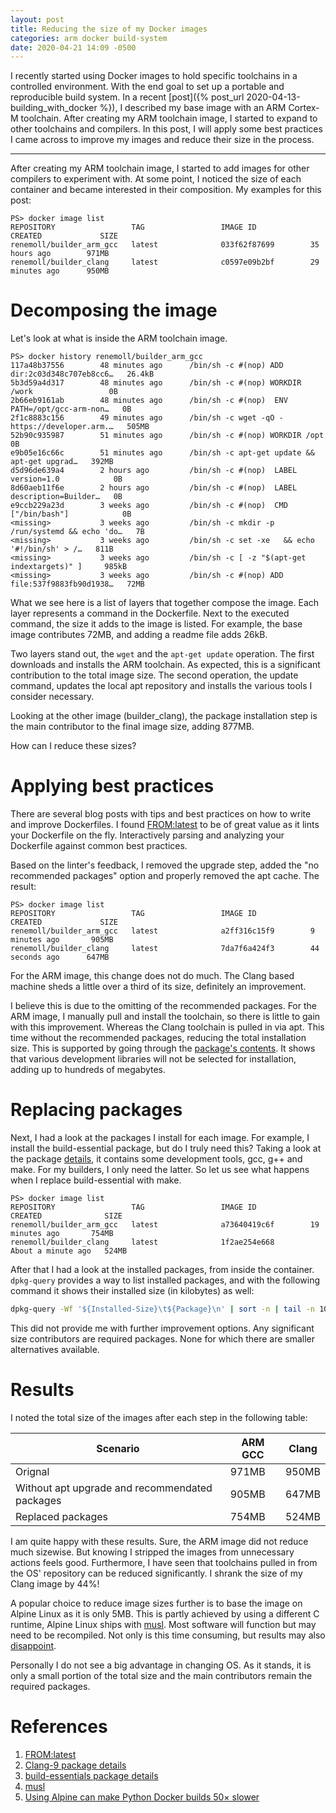 ```yaml
---
layout: post
title: Reducing the size of my Docker images
categories: arm docker build-system
date: 2020-04-21 14:09 -0500
---
```

I recently started using Docker images to hold specific toolchains in a controlled environment. With the end goal to set up a portable and reproducible build system. In a recent [post]({% post_url 2020-04-13-building_with_docker %}), I described my base image with an ARM Cortex-M toolchain. After creating my ARM toolchain image, I started to expand to other toolchains and compilers. In this post, I will apply some best practices I came across to improve my images and reduce their size in the process.

<!--more-->
---

After creating my ARM toolchain image, I started to add images for other compilers to experiment with. At some point, I noticed the size of each container and became interested in their composition. My examples for this post:

```shell
PS> docker image list
REPOSITORY                 TAG                 IMAGE ID            CREATED             SIZE
renemoll/builder_arm_gcc   latest              033f62f87699        35 hours ago        971MB
renemoll/builder_clang     latest              c0597e09b2bf        29 minutes ago      950MB
```

# Decomposing the image

Let's look at what is inside the ARM toolchain image.

```shell
PS> docker history renemoll/builder_arm_gcc
117a48b37556        48 minutes ago      /bin/sh -c #(nop) ADD dir:2c03d348c707eb8cc6…   26.4kB
5b3d59a4d317        48 minutes ago      /bin/sh -c #(nop) WORKDIR /work                 0B
2b66eb9161ab        48 minutes ago      /bin/sh -c #(nop)  ENV PATH=/opt/gcc-arm-non…   0B
2f1c8883c156        49 minutes ago      /bin/sh -c wget -qO - https://developer.arm.…   505MB
52b90c935987        51 minutes ago      /bin/sh -c #(nop) WORKDIR /opt                  0B
e9b05e16c66c        51 minutes ago      /bin/sh -c apt-get update &&  apt-get upgrad…   392MB
d5d96de639a4        2 hours ago         /bin/sh -c #(nop)  LABEL version=1.0            0B
8d60aeb11f6e        2 hours ago         /bin/sh -c #(nop)  LABEL description=Builder…   0B
e9ccb229a23d        3 weeks ago         /bin/sh -c #(nop)  CMD ["/bin/bash"]            0B
<missing>           3 weeks ago         /bin/sh -c mkdir -p /run/systemd && echo 'do…   7B
<missing>           3 weeks ago         /bin/sh -c set -xe   && echo '#!/bin/sh' > /…   811B
<missing>           3 weeks ago         /bin/sh -c [ -z "$(apt-get indextargets)" ]     985kB
<missing>           3 weeks ago         /bin/sh -c #(nop) ADD file:537f9883fb90d1938…   72MB
```

What we see here is a list of layers that together compose the image. Each layer represents a command in the Dockerfile. Next to the executed command, the size it adds to the image is listed. For example, the base image contributes 72MB, and adding a readme file adds 26kB. 

Two layers stand out, the `wget` and the `apt-get update` operation. The first downloads and installs the ARM toolchain. As expected, this is a significant contribution to the total image size. The second operation, the update command, updates the local apt repository and installs the various tools I consider necessary.

Looking at the other image (builder_clang), the package installation step is the main contributor to the final image size, adding 877MB. 

How can I reduce these sizes?

# Applying best practices

There are several blog posts with tips and best practices on how to write and improve Dockerfiles. I found [FROM:latest](https://www.fromlatest.io/#/) to be of great value as it lints your Dockerfile on the fly. Interactively parsing and analyzing your Dockerfile against common best practices.

Based on the linter's feedback, I removed the upgrade step, added the "no recommended packages" option and properly removed the apt cache. The result:

```shell
PS> docker image list
REPOSITORY                 TAG                 IMAGE ID            CREATED             SIZE
renemoll/builder_arm_gcc   latest              a2ff316c15f9        9 minutes ago       905MB
renemoll/builder_clang     latest              7da7f6a424f3        44 seconds ago      647MB
```

For the ARM image, this change does not do much. The Clang based machine sheds a little over a third of its size, definitely an improvement. 

I believe this is due to the omitting of the recommended packages. For the ARM image, I manually pull and install the toolchain, so there is little to gain with this improvement. Whereas the Clang toolchain is pulled in via apt. This time without the recommended packages, reducing the total installation size. This is supported by going through the [package's contents](https://packages.ubuntu.com/eoan/clang-9). It shows that various development libraries will not be selected for installation, adding up to hundreds of megabytes.

# Replacing packages

Next, I had a look at the packages I install for each image. For example, I install the build-essential package, but do I truly need this? Taking a look at the package [details](https://packages.ubuntu.com/eoan/build-essential), it contains some development tools, gcc, g++ and make. For my builders, I only need the latter. So let us see what happens when I replace build-essential with make.

```shell
PS> docker image list
REPOSITORY                 TAG                 IMAGE ID            CREATED              SIZE
renemoll/builder_arm_gcc   latest              a73640419c6f        19 minutes ago       754MB
renemoll/builder_clang     latest              1f2ae254e668        About a minute ago   524MB
```

After that I had a look at the installed packages, from inside the container. `dpkg-query` provides a way to list installed packages, and with the following command it shows their installed size (in kilobytes) as well:
```bash
dpkg-query -Wf '${Installed-Size}\t${Package}\n' | sort -n | tail -n 10
```

This did not provide me with further improvement options. Any significant size contributors are required packages. None for which there are smaller alternatives available.

# Results

I noted the total size of the images after each step in the following table:

| Scenario | ARM GCC | Clang |
| ----| --------| --------|
| Orignal | 971MB | 950MB |
| Without apt upgrade and recommendated packages  | 905MB | 647MB |
| Replaced packages  | 754MB | 524MB |

I am quite happy with these results. Sure, the ARM image did not reduce much sizewise. But knowing I stripped the images from unnecessary actions feels good. Furthermore, I have seen that toolchains pulled in from the OS' repository can be reduced significantly. I shrank the size of my Clang image by 44%!

A popular choice to reduce image sizes further is to base the image on Alpine Linux as it is only 5MB. This is partly achieved by using a different C runtime, Alpine Linux ships with [musl](http://www.musl-libc.org/). Most software will function but may need to be recompiled. Not only is this time consuming, but results may also [disappoint](https://pythonspeed.com/articles/alpine-docker-python/).

Personally I do not see a big advantage in changing OS. As it stands, it is only a small portion of the total size and the main contributors remain the required packages.

# References

1. [FROM:latest](https://www.fromlatest.io/#/)
2. [Clang-9 package details](https://packages.ubuntu.com/eoan/clang-9)
3. [build-essentials package details](https://packages.ubuntu.com/eoan/build-essential)
4. [musl](http://www.musl-libc.org/)
5. [Using Alpine can make Python Docker builds 50× slower](https://pythonspeed.com/articles/alpine-docker-python/)
